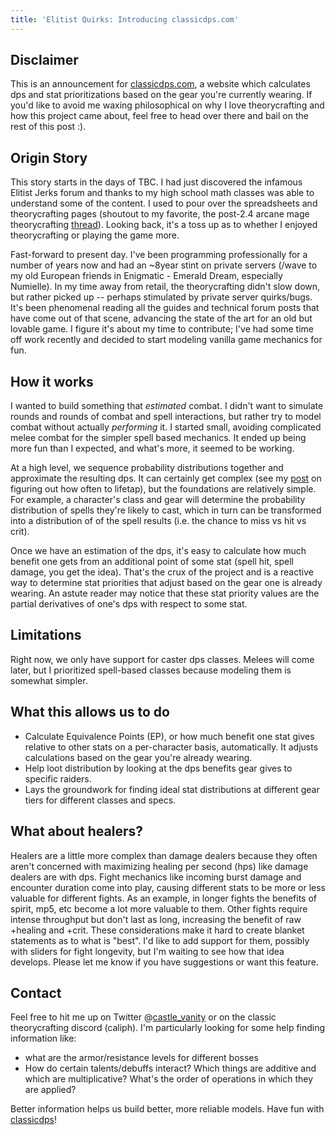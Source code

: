 ```yaml
---
title: 'Elitist Quirks: Introducing classicdps.com'
---
```


## Disclaimer
This is an announcement for [classicdps.com](https://classicdps.com), a website which calculates dps and stat prioritizations based on the gear you're currently wearing. If you'd like to avoid me waxing philosophical on why I love theorycrafting and how this project came about, feel free to head over there and bail on the rest of this post :).

## Origin Story
This story starts in the days of TBC. I had just discovered the infamous Elitist Jerks forum and thanks to my high school math classes was able to understand some of the content. I used to pour over the spreadsheets and theorycrafting pages (shoutout to my favorite, the post-2.4 arcane mage theorycrafting [thread](http://web.archive.org/web/20081222150323/http://elitistjerks.com/f31/t25772-mage_raiding_arcane_mage_post_2_4_a/)). Looking back, it's a toss up as to whether I enjoyed theorycrafting or playing the game more.

Fast-forward to present day. I've been programming professionally for a number of years now and had an ~8year stint on private servers (/wave to my old European friends in Enigmatic - Emerald Dream, especially Numielle). In my time away from retail, the theorycrafting didn't slow down, but rather picked up -- perhaps stimulated by private server quirks/bugs. It's been phenomenal reading all the guides and technical forum posts that have come out of that scene,  advancing the state of the art for an old but lovable game. I figure it's about my time to contribute; I've had some time off work recently and decided to start modeling vanilla game mechanics for fun.

## How it works
I wanted to build something that _estimated_ combat. I didn't want to simulate rounds and rounds of combat and spell interactions, but rather try to model combat without actually _performing_ it. I started small, avoiding complicated melee combat for the simpler spell based mechanics. It ended up being more fun than I expected, and what's more, it seemed to be working.

At a high level, we sequence probability distributions together and approximate the resulting dps. It can certainly get complex (see my [post](/posts/2019-07-16-Lifetap.html) on figuring out how often to lifetap), but the foundations are relatively simple. For example, a character's class and gear will determine the probability distribution of spells they're likely to cast, which in turn can be transformed into a distribution of of the spell results (i.e. the chance to miss vs hit vs crit).

Once we have an estimation of the dps, it's easy to calculate how much benefit one gets from an additional point of some stat (spell hit, spell damage, you get the idea). That's the crux of the project and is a reactive way to determine stat priorities that adjust based on the gear one is already wearing. An astute reader may notice that these stat priority values are the partial derivatives of one's dps with respect to some stat.

## Limitations
Right now, we only have support for caster dps classes. Melees will come later, but I prioritized spell-based classes because modeling them is somewhat simpler. 

## What this allows us to do
- Calculate Equivalence Points (EP), or how much benefit one stat gives relative to other stats on a per-character basis, automatically. It adjusts calculations based on the gear you're already wearing.
- Help loot distribution by looking at the dps benefits gear gives to specific raiders.
- Lays the groundwork for finding ideal stat distributions at different gear tiers for different classes and specs.

## What about healers?
Healers are a little more complex than damage dealers because they often aren't concerned with maximizing healing per second (hps) like damage dealers are with dps. Fight mechanics like incoming burst damage and encounter duration come into play, causing different stats to be more or less valuable for different fights. As an example, in longer fights the benefits of spirit, mp5, etc become a lot more valuable to them. Other fights require intense throughput but don't last as long, increasing the benefit of raw +healing and +crit. These considerations make it hard to create blanket statements as to what is "best". I'd like to add support for them, possibly with sliders for fight longevity, but I'm waiting to see how that idea develops. Please let me know if you have suggestions or want this feature.

## Contact
Feel free to hit me up on Twitter @[castle_vanity](https://twitter.com/castle_vanity) or on the classic theorycrafting discord (caliph). I'm particularly looking for some help finding information like:
- what are the armor/resistance levels for different bosses
- How do certain talents/debuffs interact? Which things are additive and which are multiplicative? What's the order of operations in which they are applied?

Better information helps us build better, more reliable models. Have fun with [classicdps](https://classicdps.com)!
